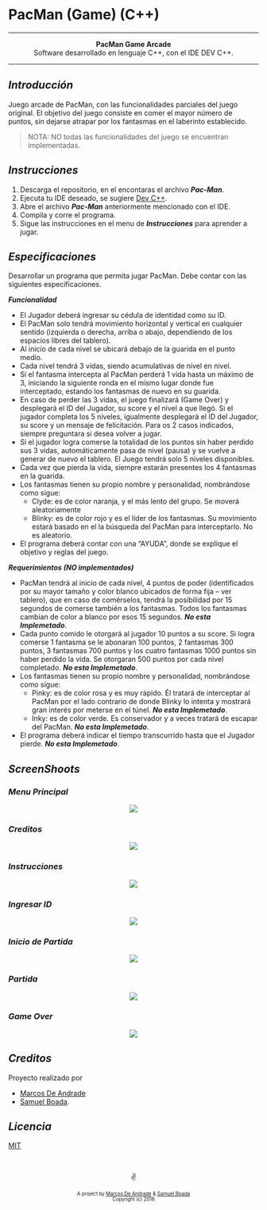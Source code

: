 # PacMan (Game) (C++)

---

<p align="center"><b>PacMan Game Arcade</b><br>Software desarrollado en lenguaje C++, con el IDE DEV C++.</p>

---

## ***Introducción***

Juego arcade de PacMan, con las funcionalidades parciales del juego original. El objetivo del juego consiste en comer el mayor número de puntos, sin dejarse atrapar por los fantasmas en el laberinto establecido.
> NOTA: NO todas las funcionalidades del juego se encuentran implementadas.

## ***Instrucciones***
1. Descarga el repositorio, en el encontaras el archivo ***Pac-Man***.
2. Ejecuta tu IDE deseado, se sugiere [Dev C++](https://sourceforge.net/projects/orwelldevcpp/).
3. Abre el archivo ***Pac-Man*** anteriormente mencionado con el IDE.
4. Compila y corre el programa.
5. Sigue las instrucciones en el menu de ***Instrucciones*** para aprender a jugar.

## ***Especificaciones***

Desarrollar un programa que permita jugar PacMan. Debe contar con las siguientes especificaciones.

***Funcionalidad***

  - El Jugador deberá ingresar su cédula de identidad como su ID.
  - El PacMan solo tendrá movimiento horizontal y vertical en cualquier sentido (izquierda o derecha, arriba o abajo, dependiendo de los espacios libres del tablero).
  - Al inicio de cada nivel se ubicará debajo de la guarida en el punto medio.
  - Cada nivel tendrá 3 vidas, siendo acumulativas de nivel en nivel.
  - Si el fantasma intercepta al PacMan perderá 1 vida hasta un máximo de 3, iniciando la siguiente ronda en el mismo lugar donde fue interceptado, estando los fantasmas de nuevo en su guarida.
  - En caso de perder las 3 vidas, el juego finalizará (Game Over) y desplegará el ID del Jugador, su score y el nivel a que llegó. Si el jugador completa los 5 niveles, igualmente desplegará el ID del Jugador, su score y un mensaje de felicitación. Para os 2 casos indicados, siempre preguntara si desea volver a jugar.
  - Si el jugador logra comerse la totalidad de los puntos sin haber perdido sus 3 vidas, automáticamente pasa de nivel (pausa) y se vuelve a generar de nuevo el tablero. El Juego tendrá solo 5 niveles disponibles.
  - Cada vez que pierda la vida, siempre estarán presentes los 4 fantasmas en la guarida.
  - Los fantasmas tienen su propio nombre y personalidad, nombrándose como sigue:
    *  Clyde: es de color naranja, y el más lento del grupo. Se moverá aleatoriamente
    *  Blinky: es de color rojo y es el líder de los fantasmas. Su movimiento estará basado en el la búsqueda del PacMan para interceptarlo. No es aleatorio.
  - El programa deberá contar con una “AYUDA”, donde se explique el objetivo y reglas del juego.

***Requerimientos (NO implementados)***

  - PacMan tendrá al inicio de cada nivel, 4 puntos de poder (identificados por su mayor tamaño y color blanco ubicados de forma fija – ver tablero), que en caso de comérselos, tendrá la posibilidad por 15 segundos de comerse también a los fantasmas. Todos los fantasmas cambian de color a blanco por esos 15 segundos. ***No esta Implemetado***.
  - Cada punto comido le otorgará al jugador 10 puntos a su score. Si logra comerse 1 fantasma se le abonaran 100 puntos, 2 fantasmas 300 puntos, 3 fantasmas 700 puntos y los cuatro fantasmas 1000 puntos sin haber perdido la vida. Se otorgaran 500 puntos por cada nivel completado. ***No esta Implemetado***.
  - Los fantasmas tienen su propio nombre y personalidad, nombrándose como sigue:
    *  Pinky: es de color rosa y es muy rápido. Él tratará de interceptar al PacMan por el lado contrario de donde Blinky lo intenta y mostrará gran interés por meterse en el túnel. ***No esta Implemetado***.
    *  Inky: es de color verde. Es conservador y a veces tratará de escapar del PacMan. ***No esta Implemetado***.
  - El programa deberá indicar el tiempo transcurrido hasta que el Jugador pierde. ***No esta Implemetado***.

## ***ScreenShoots***

### *Menu Principal*
<p align="center"><img src="https://i.ibb.co/M7sgtnM/Imagen1.png"></p>

### *Creditos*
<p align="center"><img src="https://i.ibb.co/9cnP7hx/Imagen2.png"></p>

### *Instrucciones*
<p align="center"><img src="https://i.ibb.co/dLGCG1D/Imagen3.png"></p>

### *Ingresar ID*
<p align="center"><img src="https://i.ibb.co/LJw61x4/Imagen4.png"></p>

### *Inicio de Partida*
<p align="center"><img src="https://i.ibb.co/tLBfcPx/Imagen5.png"></p>

### *Partida*
<p align="center"><img src="https://i.ibb.co/f9KNmM8/Imagen6.png"></p>

### *Game Over*
<p align="center"><img src="https://i.ibb.co/d5gZ4WD/Imagen7.png"></p>

## ***Creditos***

Proyecto realizado por
* [Marcos De Andrade](https://github.com/MarcosDeAndrade)
* [Samuel Boada](https://github.com/systems-multimedia).

## ***Licencia***

[MIT](https://github.com/MarcosDeAndrade/PacMan/blob/master/LICENSE)

&nbsp;

<p align="center">✌️</p>
<p align="center">
<sub><sup>A project by <a href="https://github.com/MarcosDeAndrade">Marcos De Andrade</a> & <a href="https://github.com/systems-multimedia">Samuel Boada</a><br>Copyright (c) 2018</sup></sub></p>
